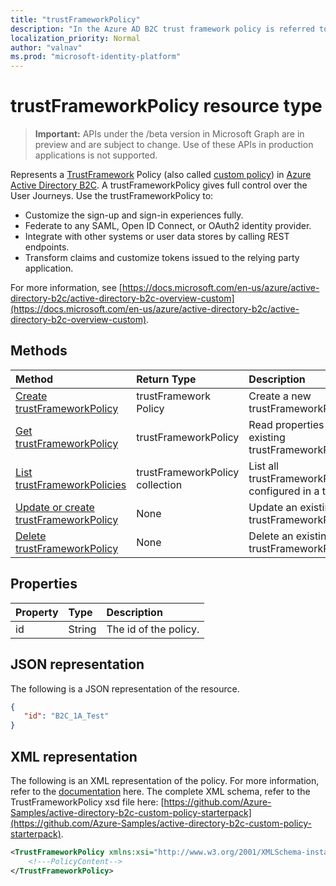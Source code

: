```yaml
---
title: "trustFrameworkPolicy"
description: "In the Azure AD B2C trust framework policy is referred to as custom policies. This describes the operations available on a trustFrameworkPolicy object for the tenant."
localization_priority: Normal
author: "valnav"
ms.prod: "microsoft-identity-platform"
---
```

# trustFrameworkPolicy resource type

> **Important:** APIs under the /beta version in Microsoft Graph are in preview and are subject to change. Use of these APIs in production applications is not supported.

Represents a [TrustFramework](https://docs.microsoft.com/en-us/azure/active-directory-b2c/active-directory-b2c-reference-trustframeworks-defined-ief-custom) Policy (also called [custom policy](https://docs.microsoft.com/en-us/azure/active-directory-b2c/active-directory-b2c-overview-custom)) in [Azure Active Directory B2C](https://docs.microsoft.com/en-us/azure/active-directory-b2c/active-directory-b2c-overview). A trustFrameworkPolicy gives full control over the User Journeys.  Use the trustFrameworkPolicy to:

* Customize the sign-up and sign-in experiences fully.
* Federate to any SAML, Open ID Connect, or OAuth2 identity provider.
* Integrate with other systems or user data stores by calling REST endpoints.
* Transform claims and customize tokens issued to the relying party application.

For more information, see [https://docs.microsoft.com/en-us/azure/active-directory-b2c/active-directory-b2c-overview-custom](https://docs.microsoft.com/en-us/azure/active-directory-b2c/active-directory-b2c-overview-custom).

## Methods

| Method       | Return Type  |Description|
|:---------------|:--------|:----------|
|[Create trustFrameworkPolicy](../api/trustframework-post-trustframeworkpolicy.md)|trustFramework Policy|Create a new trustFrameworkPolicy.|
|[Get trustFrameworkPolicy](../api/trustframework-policies-get.md) |trustFrameworkPolicy|Read properties of an existing trustFrameworkPolicy.|
|[List trustFrameworkPolicies](../api/trustframework-policies-list.md)|trustFrameworkPolicy collection|List all trustFrameworkPolicies configured in a tenant.|
|[Update or create trustFrameworkPolicy](../api/trustframework-put-trustframeworkpolicy.md)|None|Update an existing trustFrameworkPolicy.|
|[Delete trustFrameworkPolicy](../api/trustframework-policies-delete.md)|None|Delete an existing trustFrameworkPolicy.|

## Properties

|Property|Type|Description|
|:---------------|:--------|:----------|
|id|String|The id of the policy.|

## JSON representation

The following is a JSON representation of the resource.

```json
{
   "id": "B2C_1A_Test"
}
```

## XML representation

The following is an XML representation of the policy.  For more information, refer to the [documentation](https://docs.microsoft.com/en-us/azure/active-directory-b2c/trustframeworkpolicy) here.  The complete XML schema, refer to the TrustFrameworkPolicy xsd file here: [https://github.com/Azure-Samples/active-directory-b2c-custom-policy-starterpack](https://github.com/Azure-Samples/active-directory-b2c-custom-policy-starterpack).

```xml
<TrustFrameworkPolicy xmlns:xsi="http://www.w3.org/2001/XMLSchema-instance" xmlns:xsd="http://www.w3.org/2001/XMLSchema" xmlns="http://schemas.microsoft.com/online/cpim/schemas/2013/06" PolicySchemaVersion="0.3.0.0" TenantId="tenantName.onmicrosoft.com" PolicyId="B2C_1A_SocialAndLocalAccounts_Base">
    <!---PolicyContent-->
</TrustFrameworkPolicy>
```
